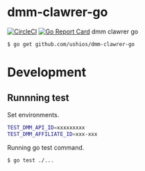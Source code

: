 # dmm-clawrer-go
[![CircleCI](https://circleci.com/gh/ushios/dmm-clawrer-go.svg?style=shield&circle-token=413cd522416300c050cda86723a2e3372f2d56f5)](https://circleci.com/gh/ushios/dmm-clawrer-go)
[![Go Report Card](https://goreportcard.com/badge/github.com/ushios/dmm-clawrer-go)](https://goreportcard.com/report/github.com/ushios/dmm-clawrer-go)
dmm clawrer go

```bash
$ go get github.com/ushios/dmm-clawrer-go
```

# Development

## Runnning test

Set environments.

```bash
TEST_DMM_API_ID=xxxxxxxxx
TEST_DMM_AFFILIATE_ID=xxx-xxx
```

Running go test command.
```bash
$ go test ./...
```
